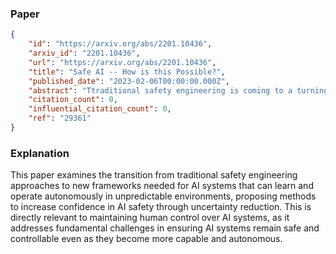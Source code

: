 ### Paper

```json
{
	"id": "https://arxiv.org/abs/2201.10436",
	"arxiv_id": "2201.10436",
	"url": "https://arxiv.org/abs/2201.10436",
	"title": "Safe AI -- How is this Possible?",
	"published_date": "2023-02-06T00:00:00.000Z",
	"abstract": "Ttraditional safety engineering is coming to a turning point moving from deterministic, non-evolving systems operating in well-defined contexts to increasingly autonomous and learning-enabled AI systems which are acting in largely unpredictable operating contexts. We outline some of underlying challenges of safe AI and suggest a rigorous engineering framework for minimizing uncertainty, thereby increasing confidence, up to tolerable levels, in the safe behavior of AI systems.",
	"citation_count": 0,
	"influential_citation_count": 0,
	"ref": "29361"
}
```

### Explanation

This paper examines the transition from traditional safety engineering approaches to new frameworks needed for AI systems that can learn and operate autonomously in unpredictable environments, proposing methods to increase confidence in AI safety through uncertainty reduction. This is directly relevant to maintaining human control over AI systems, as it addresses fundamental challenges in ensuring AI systems remain safe and controllable even as they become more capable and autonomous.
